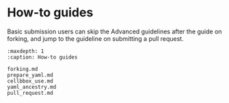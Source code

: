 # How-to guides

Basic submission users can skip the Advanced guidelines after the guide on forking, and jump to the guideline on submitting a pull request.

```{toctree}
:maxdepth: 1
:caption: How-to guides

forking.md
prepare_yaml.md
cellbbox_use.md
yaml_ancestry.md
pull_request.md
```
